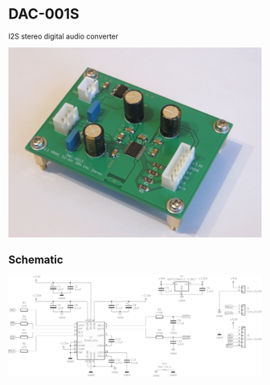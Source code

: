 # DAC-001S
I2S stereo digital audio converter

![image goes here](img/IMG_5112.JPG)

## Schematic

![image goes here](img/sch.png)
